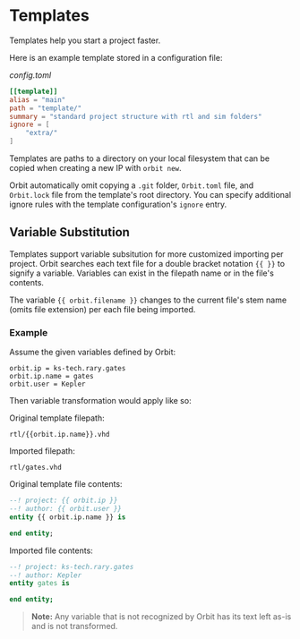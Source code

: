 # Templates

Templates help you start a project faster.

Here is an example template stored in a configuration file:

_config.toml_
``` toml
[[template]]
alias = "main"
path = "template/"
summary = "standard project structure with rtl and sim folders"
ignore = [
    "extra/"
]
```

Templates are paths to a directory on your local filesystem that can be copied when creating a new IP with `orbit new`. 

Orbit automatically omit copying a `.git` folder, `Orbit.toml` file, and `Orbit.lock` file from the template's root directory. You can specify additional ignore rules with the template configuration's `ignore` entry.

## Variable Substitution

Templates support variable subsitution for more customized importing per project. Orbit searches each text file for a double bracket notation `{{ }}` to signify a variable. Variables can exist in the filepath name or in the file's contents.

The variable `{{ orbit.filename }}` changes to the current file's stem name (omits file extension) per each file being imported.

### Example 
Assume the given variables defined by Orbit:
```
orbit.ip = ks-tech.rary.gates
orbit.ip.name = gates
orbit.user = Kepler
```

Then variable transformation would apply like so:

Original template filepath:   
```
rtl/{{orbit.ip.name}}.vhd
```

Imported filepath:
```
rtl/gates.vhd
```

Original template file contents:
``` vhdl
--! project: {{ orbit.ip }}
--! author: {{ orbit.user }}
entity {{ orbit.ip.name }} is

end entity;
```

Imported file contents:
``` vhdl
--! project: ks-tech.rary.gates
--! author: Kepler
entity gates is

end entity;
```

> __Note:__ Any variable that is not recognized by Orbit has its text left as-is and is not transformed.